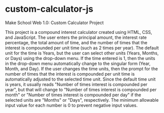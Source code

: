 # custom-calculator-js
Make School Web 1.0: Custom Calculator Project

This project is a compound interest calculator created using HTML, CSS, and JavaScript. The user enters the principal amount, the interest rate percentage, the total amount of time, and the number of times that the interest is compounded per unit time (such as 2 times per year). The default unit for the time is Years, but the user can select other units (Years, Months, or Days) using the drop-down menu. If the time entered is 1, then the units in the drop-down menu automatically change to the singular form (Year, Month, and Day). If the user changes the time units, then the prompt for the number of times that the interest is compounded per unit time is automatically adjusted to the selected time unit. Since the default time unit is years, it usually reads "Number of times interest is compounded per year", but that will change to "Number of times interest is compounded per month" or "Number of times interest is compounded per day" if the selected units are "Months" or "Days", respectively. The minimum allowable input value for each number is 0 to prevent negative input values.
